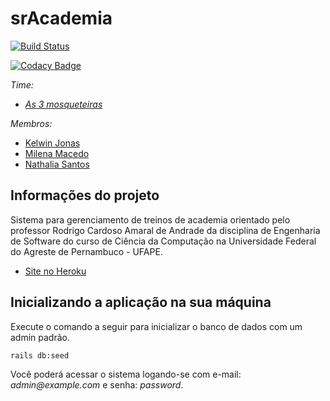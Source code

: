 # srAcademia
[![Build Status](https://travis-ci.org/wtfnath/srAcademia.svg?branch=main)](https://travis-ci.org/wtfnath/srAcademia)

[![Codacy Badge](https://app.codacy.com/project/badge/Grade/ebb2974ab603454abc90172dd244ed32)](https://www.codacy.com/gh/srAcademia/Academia/dashboard?utm_source=github.com&amp;utm_medium=referral&amp;utm_content=srAcademia/Academia&amp;utm_campaign=Badge_Grade)

*Time:*
*   [*As 3 mosqueteiras*](https://github.com/srAcademia)

*Membros:*
*   [Kelwin Jonas](https://github.com/KelwinJonas)
*   [Milena Macedo](https://github.com/MilenaMaced)
*   [Nathalia Santos](https://github.com/wtfnath) 

## Informações do projeto

Sistema para gerenciamento de treinos de academia orientado pelo professor Rodrigo Cardoso Amaral de Andrade da disciplina de Engenharia de Software do curso de Ciência da Computação na Universidade Federal do Agreste de Pernambuco - UFAPE.

*   [Site no Heroku](https://sr-academia.herokuapp.com)

## Inicializando a aplicação na sua máquina

Execute o comando a seguir para inicializar o banco de dados com um admin padrão.
```bash
rails db:seed
```
Você poderá acessar o sistema logando-se com e-mail: _admin<span>@</span>example.com_ e senha: _password_.
